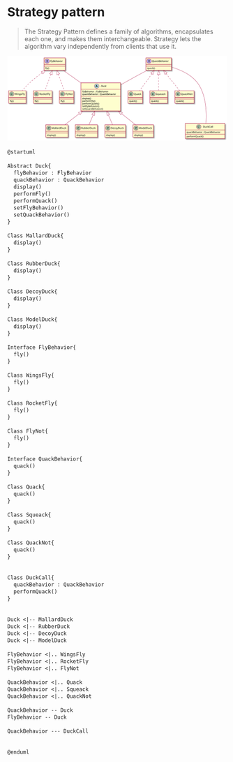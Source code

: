 # Strategy pattern

> The Strategy Pattern defines a family of algorithms, encapsulates each one, and makes them interchangeable. Strategy lets the algorithm vary independently from  clients that use it.

![UML](uml.svg)

```plantuml
@startuml

Abstract Duck{
  flyBehavior : FlyBehavior
  quackBehavior : QuackBehavior
  display()
  performFly()
  performQuack()
  setFlyBehavior()
  setQuackBehavior()
}

Class MallardDuck{
  display()
}

Class RubberDuck{
  display()
}

Class DecoyDuck{
  display()
}

Class ModelDuck{
  display()
}

Interface FlyBehavior{
  fly()
}

Class WingsFly{
  fly()
}

Class RocketFly{
  fly()
}

Class FlyNot{
  fly()
}

Interface QuackBehavior{
  quack()
}

Class Quack{
  quack()
}

Class Squeack{
  quack()
}

Class QuackNot{
  quack()
}


Class DuckCall{
  quackBehavior : QuackBehavior
  performQuack()
}


Duck <|-- MallardDuck
Duck <|-- RubberDuck
Duck <|-- DecoyDuck
Duck <|-- ModelDuck

FlyBehavior <|.. WingsFly
FlyBehavior <|.. RocketFly
FlyBehavior <|.. FlyNot

QuackBehavior <|.. Quack
QuackBehavior <|.. Squeack
QuackBehavior <|.. QuackNot

QuackBehavior -- Duck
FlyBehavior -- Duck

QuackBehavior --- DuckCall


@enduml
```